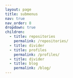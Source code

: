 ```yaml
---
layout: page
title: submenus
nav: true
nav_order: 8
dropdown: true
children:
  - title: repositories
    permalink: /repositories/
  - title: divider
  - title: profiles
    permalink: /profiles/
  - title: divider
  - title: blog
    permalink: /blog/
---
```

